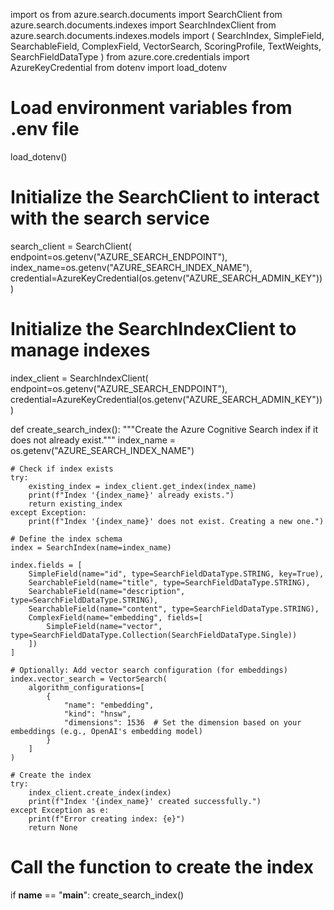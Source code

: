 import os
from azure.search.documents import SearchClient
from azure.search.documents.indexes import SearchIndexClient
from azure.search.documents.indexes.models import (
    SearchIndex, 
    SimpleField, 
    SearchableField, 
    ComplexField,
    VectorSearch,
    ScoringProfile,
    TextWeights,
    SearchFieldDataType
)
from azure.core.credentials import AzureKeyCredential
from dotenv import load_dotenv

# Load environment variables from .env file
load_dotenv()

# Initialize the SearchClient to interact with the search service
search_client = SearchClient(
    endpoint=os.getenv("AZURE_SEARCH_ENDPOINT"),
    index_name=os.getenv("AZURE_SEARCH_INDEX_NAME"),
    credential=AzureKeyCredential(os.getenv("AZURE_SEARCH_ADMIN_KEY"))
)

# Initialize the SearchIndexClient to manage indexes
index_client = SearchIndexClient(
    endpoint=os.getenv("AZURE_SEARCH_ENDPOINT"),
    credential=AzureKeyCredential(os.getenv("AZURE_SEARCH_ADMIN_KEY"))
)

def create_search_index():
    """Create the Azure Cognitive Search index if it does not already exist."""
    index_name = os.getenv("AZURE_SEARCH_INDEX_NAME")

    # Check if index exists
    try:
        existing_index = index_client.get_index(index_name)
        print(f"Index '{index_name}' already exists.")
        return existing_index
    except Exception:
        print(f"Index '{index_name}' does not exist. Creating a new one.")

    # Define the index schema
    index = SearchIndex(name=index_name)
    
    index.fields = [
        SimpleField(name="id", type=SearchFieldDataType.STRING, key=True),
        SearchableField(name="title", type=SearchFieldDataType.STRING),
        SearchableField(name="description", type=SearchFieldDataType.STRING),
        SearchableField(name="content", type=SearchFieldDataType.STRING),
        ComplexField(name="embedding", fields=[
            SimpleField(name="vector", type=SearchFieldDataType.Collection(SearchFieldDataType.Single))
        ])
    ]
    
    # Optionally: Add vector search configuration (for embeddings)
    index.vector_search = VectorSearch(
        algorithm_configurations=[
            {
                "name": "embedding",
                "kind": "hnsw",
                "dimensions": 1536  # Set the dimension based on your embeddings (e.g., OpenAI's embedding model)
            }
        ]
    )

    # Create the index
    try:
        index_client.create_index(index)
        print(f"Index '{index_name}' created successfully.")
    except Exception as e:
        print(f"Error creating index: {e}")
        return None

# Call the function to create the index
if __name__ == "__main__":
    create_search_index()
